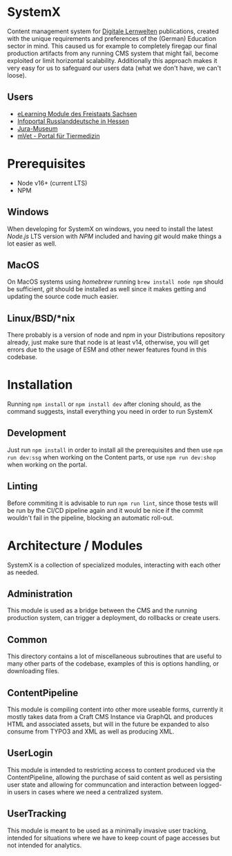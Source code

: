 # SystemX
Content management system for [Digitale Lernwelten](https://dilewe.de/) publications, created
with the unique requirements and preferences of the (German) Education sector in mind. This
caused us for example to completely firegap our final production artifacts from any running
CMS system that might fail, become exploited or limit horizontal scalability. Additionally
this approach makes it very easy for us to safeguard our users data (what we don't have, we can't loose).

## Users
- [eLearning Module des Freistaats Sachsen](https://module-sachsen.dilewe.de/)
- [Infoportal Russlanddeutsche in Hessen](https://russlanddeutsche-hessen.de/)
- [Jura-Museum](https://mguide-jura-museum.de/)
- [mVet - Portal für Tiermedizin](https://tagungsbaende.dilewe.de/)

# Prerequisites
- Node v16+ (current LTS)
- NPM

## Windows
When developing for SystemX on windows, you need to install the latest *Node.js*
LTS version with *NPM* included and having *git* would make things a lot easier
as well.

## MacOS
On MacOS systems using *homebrew* running `brew install node npm` should be
sufficient, *git* should be installed as well since it makes getting and updating
the source code much easier.

## Linux/BSD/*nix
There probably is a version of node and npm in your Distributions repository
already, just make sure that node is at least v14, otherwise, you will get
errors due to the usage of ESM and other newer features found in this codebase.

# Installation
Running `npm install` or `npm install dev` after cloning should, as the command suggests, install everything you need in order to run SystemX

## Development
Just run `npm install` in order to install all the prerequisites and then use `npm run dev:ssg` when working on the Content parts, or use `npm run dev:shop` when working on the portal.

## Linting
Before commiting it is advisable to run `npm run lint`, since those tests will be run by the CI/CD
pipeline again and it would be nice if the commit wouldn't fail in the pipeline, blocking an automatic roll-out.

# Architecture / Modules
SystemX is a collection of specialized modules, interacting with each other as needed.

## Administration
This module is used as a bridge between the CMS and the running production
system, can trigger a deployment, do rollbacks or create users.

## Common
This directory contains a lot of miscellaneous subroutines that are useful to many other
parts of the codebase, examples of this is options handling, or downloading files.

## ContentPipeline
This module is compiling content into other more useable forms, currently it mostly
takes data from a Craft CMS Instance via GraphQL and produces HTML and associated
assets, but will in the future be expanded to also consume from TYPO3 and XML as
well as producing XML.

## UserLogin
This module is intended to restricting access to content produced via the ContentPipeline,
allowing the purchase of said content as well as persisting user state and allowing for
communcation and interaction between logged-in users in cases where we need a centralized
system.

## UserTracking
This module is meant to be used as a minimally invasive user tracking, intended
for situations where we have to keep count of page accesses but not intended 
for analytics.